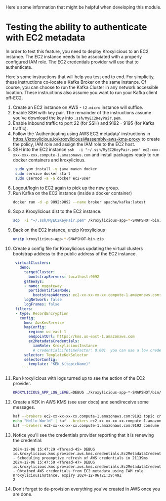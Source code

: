 Here's some information that might be helpful when developing this module.

# Testing the ability to authenticate with EC2 metadata

In order to test this feature, you need to deploy Kroxylicious to an EC2 instance. The 
EC2 instance needs to be associated with a properly configured IAM role. The EC2 credentials
provider will use that to authenticate.

Here's some instructions that will help you test end to end.  For simplicity, these instructions
co-locate a Kafka Broker on the same instance.  Of course, you can choose to run the Kafka
Cluster in any network accessible location.  These instructions also assume you want to run
your Kafka client off-EC2.

1. Create an EC2 instance on AWS - `t2.micro` instance will suffice.
2. Enable SSH with key pair. The remainder of the instructions assume you've download the key into `.ssh/MyEC2KeyPair.pem`.
3. Enable inbound traffic to port 22 (for SSH) and 9192 - 9195 (for Kafka traffic).
4. Follow the 'Authenticating using AWS EC2 metadata' instructions in https://kroxylicious.io/kroxylicious/#assembly-aws-kms-proxy
   to create the policy, IAM role and assign the IAM role to the EC2 host.
5. SSH into the EC2 instance `ssh  -i "~/.ssh/MyEC2KeyPair.pem" ec2-xxx-xxx-xxx-xxx.compute-1.amazonaws.com` and install packages ready to run docker containers and kroxylicious.
   ```bash
    sudo yum install -y java maven docker
    sudo service docker start
    sudo usermod -a -G docker ec2-user
   ```
6. Logout/login to EC2 again to pick up the new group.
7. Run Kafka on the EC2 instance (inside a docker container)
   ```bash
   docker run -d -p 9092:9092 --name broker apache/kafka:latest
   ```
8. Scp a Kroxylicious dist to the EC2 instance.
   ```bash
   scp  -i "~/.ssh/MyEC2KeyPair.pem" /kroxylicious-app-*-SNAPSHOT-bin.zip ec2-user@ec2-xxx-xxx-xxx-xxx.compute-1.amazonaws.com:.
   ```
9. Back on the EC2 instance, unzip Kroxylicious
   ```bash
   unzip kroxylicious-app-*-SNAPSHOT-bin.zip
   ```
10. Create a config file for Kroxylicious updating the virtual clusters bootstrap address to the public address of the EC2 instance.
    ```yaml
     virtualClusters:
       demo:
         targetCluster:
           bootstrapServers: localhost:9092
         gateways:
         - name: mygateway
           portIdentifiesNode:
             bootstrapAddress: ec2-xx-xx-xx-xx.compute-1.amazonaws.com:9192
         logNetwork: false
         logFrames: false
     filters:
     - type: RecordEncryption
       config:
         kms: AwsKmsService
         kmsConfig:
           region: us-east-1
           endpointUrl: https://kms.us-east-1.amazonaws.com
           ec2MetadataCredentials:
             iamRole: KroxyliciousInstance
             # credentialLifetimeFactor: 0.001  you can use a low credentialLifetimeFactor to force Kroxylicious to renew the token frequently
         selector: TemplateKekSelector
         selectorConfig:
           template: "KEK_$(topicName)"
        ```
11. Run kroxylicious with logs turned up to see the action of the EC2 provider.
    ```bash
    KROXYLICIOUS_APP_LOG_LEVEL=DEBUG ./kroxylicious-app-*-SNAPSHOT/bin/kroxylicious-start.sh -c config.yaml
    ```
12. Create a KEK in AWS KMS (see user docs) and send/receive some messages.
    ```bash
    kaf --brokers ec2-xx-xx-xx-xx.compute-1.amazonaws.com:9192 topic create foo
    echo "Hello World" | kaf --brokers ec2-xx-xx-xx-xx.compute-1.amazonaws.com:9192 produce foo
    kaf --brokers ec2-xx-xx-xx-xx.compute-1.amazonaws.com:9192 consume foo
    ```
13. Notice you'll see the credentials provider reporting that it is renewing the credential:
    ```
    2024-12-06 15:47:29 <Thread-45> DEBUG io.kroxylicious.kms.provider.aws.kms.credentials.Ec2MetadataCredentialsProvider:160 - Scheduling preemptive refresh of AWS credentials in 21139ms
    2024-12-06 15:47:50 <Thread-47> DEBUG io.kroxylicious.kms.provider.aws.kms.credentials.Ec2MetadataCredentialsProvider:210 - Obtained AWS credentials from EC2 metadata using IAM role KroxyliciousInstance, expiry 2024-12-06T21:39:49Z
    2
    ```
14. Don't forget to de-provision everything you've created in AWS once you are done.
